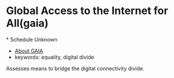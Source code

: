 # Global Access to the Internet for All(gaia)
<IETFschedule>* Schedule Unknown</IETFschedule>
* [About GAIA](https://datatracker.ietf.org/group/gaia/about/)
* keywords: equality, digital divide

Assesses means to bridge the digital connectivity divide.